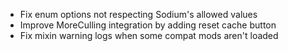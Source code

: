 - Fix enum options not respecting Sodium's allowed values
- Improve MoreCulling integration by adding reset cache button
- Fix mixin warning logs when some compat mods aren't loaded
